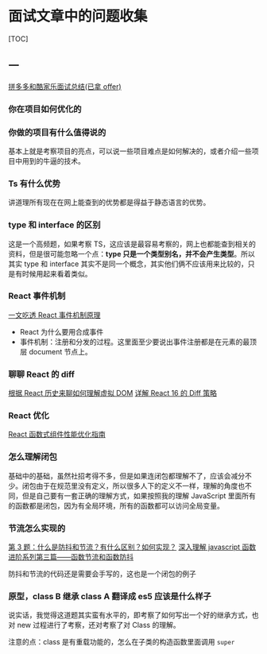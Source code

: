 # 面试文章中的问题收集

[TOC]

## 一

[拼多多和酷家乐面试总结(已拿 offer)](https://mp.weixin.qq.com/s/EG5HCgz_M1S2Xbky0lgDxg)

### 你在项目如何优化的

### 你做的项目有什么值得说的

基本上就是考察项目的亮点，可以说一些项目难点是如何解决的，或者介绍一些项目中用到的牛逼的技术。

### Ts 有什么优势

讲道理所有现在在网上能查到的优势都是得益于静态语言的优势。

### type 和 interface 的区别

这是一个高频题，如果考察 TS，这应该是最容易考察的，网上也都能查到相关的资料，但是很可能忽略一个点：**type 只是一个类型别名，并不会产生类型**。所以其实 type 和 interface 其实不是同一个概念，其实他们俩不应该用来比较的，只是有时候用起来看着类似。

### React 事件机制

[一文吃透 React 事件机制原理](https://toutiao.io/posts/28of14w/preview)

- React 为什么要用合成事件
- 事件机制：注册和分发的过程。这里面至少要说出事件注册都是在元素的最顶层 document 节点上。

### 聊聊 React 的 diff

[根据 React 历史来聊如何理解虚拟 DOM](http://www.taoweng.site/index.php/archives/293/)
[详解 React 16 的 Diff 策略](https://mp.weixin.qq.com/s?__biz=MzI1ODk2Mjk0Nw==&mid=2247484536&idx=1&sn=94777b8c1aab80dffe1fc224bec02c72&scene=21#wechat_redirect)

### React 优化

[React 函数式组件性能优化指南](https://mp.weixin.qq.com/s?__biz=MzI1ODk2Mjk0Nw==&mid=2247484774&idx=1&sn=9dc58e54a28755504d58bef49a78f3b4&scene=21#wechat_redirect)

### 怎么理解闭包

基础中的基础，虽然社招考得不多，但是如果连闭包都理解不了，应该会减分不少。闭包由于在规范里没有定义，所以很多人下的定义不一样，理解的角度也不同，但是自己要有一套正确的理解方式，如果按照我的理解 JavaScript 里面所有的函数都是闭包，因为有全局环境，所有的函数都可以访问全局变量。

### 节流怎么实现的

[第 3 题：什么是防抖和节流？有什么区别？如何实现？](https://github.com/Advanced-Frontend/Daily-Interview-Question/issues/5)
[深入理解 javascript 函数进阶系列第三篇——函数节流和函数防抖](https://xiaohuochai.site/JS/ECMA/types/debounceAndThrottle.html)

防抖和节流的代码还是需要会手写的，这也是一个闭包的例子

### 原型，class B 继承 class A 翻译成 es5 应该是什么样子

说实话，我觉得这道题其实蛮有水平的，即考察了如何写出一个好的继承方式，也对 new 过程进行了考察，还对考察了对 Class 的理解。

注意的点：class 是有重载功能的，怎么在子类的构造函数里面调用 `super`

###
